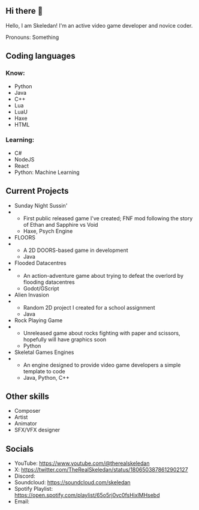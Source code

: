## Hi there 👋
Hello, I am Skeledan! I'm an active video game developer and novice coder.

Pronouns: Something

## Coding languages
### Know:
* Python
* Java
* C++
* Lua
* LuaU
* Haxe
* HTML
### Learning:
* C#
* NodeJS
* React
* Python: Machine Learning

## Current Projects
* Sunday Night Sussin'
* * First public released game I've created; FNF mod following the story of Ethan and Sapphire vs Void
  * Haxe, Psych Engine
* FLOORS
* * A 2D DOORS-based game in development
  * Java
* Flooded Datacentres
* * An action-adventure game about trying to defeat the overlord by flooding datacentres
  * Godot/GScript
* Alien Invasion
* * Random 2D project I created for a school assignment
  * Java
* Rock Playing Game
* * Unreleased game about rocks fighting with paper and scissors, hopefully will have graphics soon
  * Python
* Skeletal Games Engines
* * An engine designed to provide video game developers a simple template to code
  * Java, Python, C++

## Other skills
* Composer
* Artist
* Animator
* SFX/VFX designer

## Socials
* YouTube: https://www.youtube.com/@therealskeledan
* X: https://twitter.com/TheRealSkeledan/status/1806503878612902127
* Discord:
* Soundcloud: https://soundcloud.com/skeledan
* Spotify Playlist: https://open.spotify.com/playlist/65o5rj0vc0fsHixlMHsebd
* Email:
